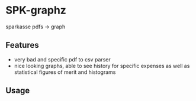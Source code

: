 # SPK-graphz
sparkasse pdfs -> graph

## Features
- very bad and specific pdf to csv parser
- nice looking graphs, able to see history for specific expenses as well as statistical figures of merit and histograms

## Usage
